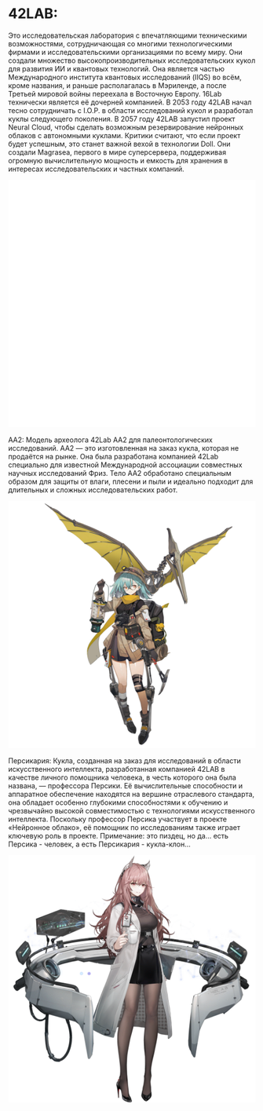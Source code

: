 # 42LAB:

Это исследовательская лаборатория с впечатляющими техническими возможностями, сотрудничающая со многими технологическими фирмами и исследовательскими организациями по всему миру. 
Они создали множество высокопроизводительных исследовательских кукол для развития ИИ и квантовых технологий. 
Она является частью Международного института квантовых исследований (IIQS) во всём, кроме названия, и раньше располагалась в Мэриленде, а после Третьей мировой войны переехала в Восточную Европу. 
16Lab технически является её дочерней компанией.
В 2053 году 42LAB начал тесно сотрудничать с I.O.P. в области исследований кукол и разработал куклы следующего поколения. 
В 2057 году 42LAB запустил проект Neural Cloud, чтобы сделать возможным резервирование нейронных облаков с автономными куклами. 
Критики считают, что если проект будет успешным, это станет важной вехой в технологии Doll.
Они создали Magrasea, первого в мире суперсервера, поддерживая огромную вычислительную мощность и емкость для хранения в интересах исследовательских и частных компаний.

![42LAB](/static/wiki/images/wiki_grom/42LAB_Logo.png "42LAB")

AA2: Модель археолога 42Lab AA2 для палеонтологических исследований. AA2 — это изготовленная на заказ кукла, которая не продаётся на рынке. Она была разработана компанией 42Lab специально для известной Международной ассоциации совместных научных исследований Фриз. Тело AA2 обработано специальным образом для защиты от влаги, плесени и пыли и идеально подходит для длительных и сложных исследовательских работ.

![Fern](/static/wiki/images/wiki_grom/Fern.png "Fern")

Персикария: Кукла, созданная на заказ для исследований в области искусственного интеллекта, разработанная компанией 42LAB в качестве личного помощника человека, в честь которого она была названа, — профессора Персики. Её вычислительные способности и аппаратное обеспечение находятся на вершине отраслевого стандарта, она обладает особенно глубокими способностями к обучению и чрезвычайно высокой совместимостью с технологиями искусственного интеллекта. Поскольку профессор Персика участвует в проекте «Нейронное облако», её помощник по исследованиям также играет ключевую роль в проекте.
Примечание: это пиздец, но да... есть Персика - человек, а есть Персикария - кукла-клон...

![Persicaria](/static/wiki/images/wiki_grom/Persicaria.png "Persicaria")
